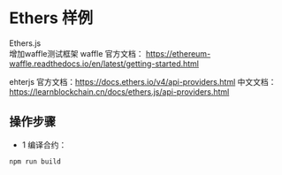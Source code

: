 # Ethers 样例
Ethers.js  
增加waffle测试框架
waffle 官方文档： https://ethereum-waffle.readthedocs.io/en/latest/getting-started.html

ehterjs 官方文档：https://docs.ethers.io/v4/api-providers.html
        中文文档： https://learnblockchain.cn/docs/ethers.js/api-providers.html

## 操作步骤
- 1 编译合约：
```
npm run build
```

